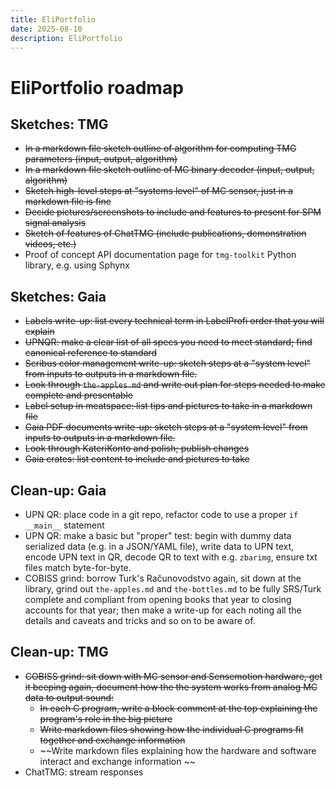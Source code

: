 ```yaml
---
title: EliPortfolio
date: 2025-08-10
description: EliPortfolio
---
```


# EliPortfolio roadmap

## Sketches: TMG

- ~~In a markdown file sketch outline of algorithm for computing TMG parameters (input, output, algorithm)~~
- ~~In a markdown file sketch outline of MC binary decoder (input, output, algorithm)~~
- ~~Sketch high-level steps at "systems level" of MC sensor, just in a markdown file is fine~~
- ~~Decide pictures/screenshots to include and features to present for SPM signal analysis~~
- ~~Sketch of features of ChatTMG (include publications, demonstration videos, etc.)~~
- Proof of concept API documentation page for `tmg-toolkit` Python library, e.g. using Sphynx

## Sketches: Gaia

- ~~Labels write-up: list every technical term in LabelProfi order that you will explain~~
- ~~UPNQR: make a clear list of all specs you need to meet standard; find canonical reference to standard~~
- ~~Scribus color management write-up: sketch steps at a "system level" from inputs to outputs in a markdown file.~~
- ~~Look through `the-apples.md` and write out plan for steps needed to make complete and presentable~~
- ~~Label setup in meatspace: list tips and pictures to take in a markdown file~~
- ~~Gaia PDF documents write-up: sketch steps at a "system level" from inputs to outputs in a markdown file.~~
- ~~Look through KateriKonto and polish; publish changes~~
- ~~Gaia crates: list content to include and pictures to take~~

## Clean-up: Gaia

- UPN QR: place code in a git repo, refactor code to use a proper `if __main__` statement
- UPN QR: make a basic but "proper" test: begin with dummy data serialized data (e.g. in a JSON/YAML file), write data to UPN text, encode UPN text in QR, decode QR to text with e.g. `zbarimg`, ensure txt files match byte-for-byte.
- COBISS grind: borrow Turk's Računovodstvo again, sit down at the library, grind out `the-apples.md` and `the-bottles.md` to be fully SRS/Turk complete and compliant from opening books that year to closing accounts for that year; then make a write-up for each noting all the details and caveats and tricks and so on to be aware of.

## Clean-up: TMG

- ~~COBISS grind: sit down with MC sensor and Sensemotion hardware, get it beeping again, document how the the system works from analog MC data to output sound:~~
  - ~~In each C program, write a block comment at the top explaining the program's role in the big picture~~
  - ~~Write markdown files showing how the individual C programs fit together and exchange information~~
  - ~~Write markdown files explaining how the hardware and software interact and exchange information ~~
- ChatTMG: stream responses
